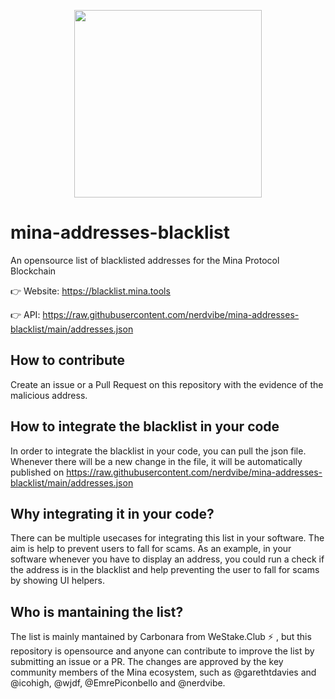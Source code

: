 
<p align="center"> 
<img height="300" src="https://blacklist.mina.tools/img/banner.png">
</p>

# mina-addresses-blacklist
An opensource list of blacklisted addresses for the Mina Protocol Blockchain

👉 Website: https://blacklist.mina.tools

👉 API: https://raw.githubusercontent.com/nerdvibe/mina-addresses-blacklist/main/addresses.json

## How to contribute
Create an issue or a Pull Request on this repository with the evidence of the malicious address.

## How to integrate the blacklist in your code

In order to integrate the blacklist in your code, you can pull the json file. Whenever there will be a new change in the file, it will be automatically published on https://raw.githubusercontent.com/nerdvibe/mina-addresses-blacklist/main/addresses.json

## Why integrating it in your code?

There can be  multiple usecases for integrating this list in your software. The aim is help to prevent users to fall for scams. As an example, in your software whenever you have to display an address, you could run a check if the address is in the blacklist and help preventing the user to fall for scams by showing UI helpers.

## Who is mantaining the list?

The list is mainly mantained by Carbonara from WeStake.Club ⚡️ , but this repository is opensource and anyone can contribute to improve the list by submitting an issue or a PR. The changes are approved by the key community members of the Mina ecosystem, such as @garethtdavies and @icohigh, @wjdf, @EmrePiconbello and @nerdvibe.
